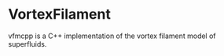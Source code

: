 VortexFilament
==============
vfmcpp is a C++ implementation of the vortex filament model of superfluids.